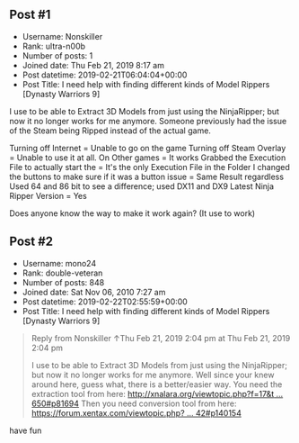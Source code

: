## Post #1
- Username: Nonskiller
- Rank: ultra-n00b
- Number of posts: 1
- Joined date: Thu Feb 21, 2019 8:17 am
- Post datetime: 2019-02-21T06:04:04+00:00
- Post Title: I need help with finding different kinds of Model Rippers [Dynasty Warriors 9]

I use to be able to Extract 3D Models from just using the NinjaRipper; but now it no longer works for me anymore. Someone previously had the issue of the Steam being Ripped instead of the actual game.

Turning off Internet = Unable to go on the game
Turning off Steam Overlay = Unable to use it at all.
On Other games = It works
Grabbed the Execution File to actually start the = It's the only Execution File in the Folder
I changed the buttons to make sure if it was a button issue = Same Result regardless
Used 64 and 86 bit to see a difference; used DX11 and DX9
Latest Ninja Ripper Version = Yes

Does anyone know the way to make it work again? (It use to work)
## Post #2
- Username: mono24
- Rank: double-veteran
- Number of posts: 848
- Joined date: Sat Nov 06, 2010 7:27 am
- Post datetime: 2019-02-22T02:55:59+00:00
- Post Title: I need help with finding different kinds of Model Rippers [Dynasty Warriors 9]

> Reply from Nonskiller ↑Thu Feb 21, 2019 2:04 pm at Thu Feb 21, 2019 2:04 pm
>
> I use to be able to Extract 3D Models from just using the NinjaRipper; but now it no longer works for me anymore.
Well since your knew around here, guess what, there is a better/easier way.
You need the extraction tool from here: [http://xnalara.org/viewtopic.php?f=17&t ... 650#p81694](http://xnalara.org/viewtopic.php?f=17&t=1001&start=650#p81694)
Then you need conversion tool from here: [https://forum.xentax.com/viewtopic.php? ... 42#p140154](https://forum.xentax.com/viewtopic.php?f=16&t=18042#p140154)

have fun
